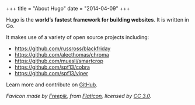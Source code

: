 +++
title = "About Hugo"
date = "2014-04-09"
+++

Hugo is the **world’s fastest framework for building websites**. It is written in Go.

It makes use of a variety of open source projects including:

* https://github.com/russross/blackfriday
* https://github.com/alecthomas/chroma
* https://github.com/muesli/smartcrop
* https://github.com/spf13/cobra
* https://github.com/spf13/viper

Learn more and contribute on [GitHub](https://github.com/gohugoio).

_Favicon made by [Freepik](https://www.freepik.com/), from [Flaticon](https://www.flaticon.com/), licensed by [CC 3.0](http://creativecommons.org/licenses/by/3.0/)._
